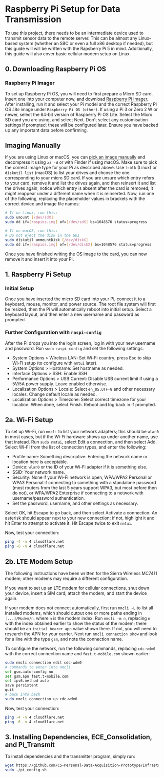# Raspberry Pi Setup for Data Transmission

To use this project, there needs to be an intermediate device used to transmit
sensor data to the remote server. This can be almost any Linux-based system
(whether an SBC or even a full x86 desktop if needed), but this guide will
will be written with the Rapsberry Pi 5 in mind. Additionally, this guide
will also cover basic cellular modem setup on Linux.

## 0. Downloading Raspberry Pi OS

### Raspberry Pi Imager
To set up Raspberry Pi OS, you will need to first prepare a Micro SD card.
Insert one into your computer now, and download
[Raspberry Pi Imager](https://www.raspberrypi.com/software/). After installing,
run it and select your Pi model and the correct Raspberry Pi OS *Lite* image
under `Raspberry Pi OS (other)`. If using a Pi 3 or Zero 2 W or newer, select
the 64-bit version of Raspberry Pi OS Lite. Select the Micro SD card you are
using, and select Next. Don't select any customisation settings if prompted;
these will be configured later. Ensure you have backed up any important data
before confirming.

## Imaging Manually

If you are using Linux or macOS, you can [pick an image manually](https://www.raspberrypi.com/software/operating-systems/) and decompress it using `xz -d` or
with Finder if using macOS. Make sure to pick the correct image type for your Pi
as described above. Use `lsblk` (Linux) or `diskutil list` (macOS) to
list your drives and choose the one corresponding to your micro SD card.
If you are unsure which entry refers to your card, remove it and list the drives
again, and then reinsert it and list the drives again; notice which entry is absent
after the card is removed; it might reappear under a different name when it is
reinserted. Now, run one of the following, replacing the placeholder values in
brackets with the correct device and image file names:

```bash
# If on Linux, run this:
sudo umount [/dev/sdX]
sudo dd if=[raspios.img] of=[/dev/sdX] bs=1048576 status=progress
```

```bash
# If on macOS, run this:
# Do not eject the disk in the GUI
sudo diskutil unmountDisk [/dev/diskX]
sudo dd if=[raspios.img] of=[/dev/diskX] bs=1048576 status=progress
```

Once you have finished writing the OS image to the card, you can now remove it
and insert it into your Pi.

## 1. Raspberry Pi Setup

### Initial Setup

Once you have inserted the micro SD card into your Pi, connect it to a keyboard,
mouse, monitor, and power source. The root file system will first be resized,
then the Pi will automatically reboot into initial setup. Select a keyboard
layout, and then enter a new username and password as prompted. 

### Further Configuration with `raspi-config`

After the Pi drops you into the login screen, log in with your new username and
password. Run `sudo raspi-config` and set the following settings:
- System Options > Wireless LAN: Set Wi-Fi country; press Esc to skip Wi-Fi setup (to configure with `nmtui` later).
- System Options > Hostname: Set hostname as needed.
- Interface Options > SSH: Enable SSH
- Performance Options > USB Current: Disable USB current limit if using a 5V/5A power supply. Leave enabled otherwise.
- Localization Options > Locale: Select `en_US.UTF-8` and other necessary locales. Change default locale as needed.
- Localization Options > Timezone: Select correct timezone for your location.
When done, select Finish. Reboot and log back in if prompted.

## 2a. Wi-Fi Setup

To set up Wi-Fi, run `nmcli` to list your network adapters; this should be
`wlan0` in most cases, but if the Wi-Fi hardware shows up under another name,
use that instead. Run `sudo nmtui`, select Edit a connection, and then select Add. Select Wi-Fi from the list of connection types, and enter the following:

- Profile name: Something descriptive. Entering the network name or location here is acceptable.
- Device: `wlan0` or the ID of your Wi-Fi adapter if it is something else.
- SSID: Your network name.
- Security: None if your Wi-Fi network is open, WPA/WPA2 Personal or WPA3 Personal if connecting to something with a standalone password (most routers from the last 5 years support WPA3, but most before then do not), or WPA/WPA2 Enterprise if connecting to a network with username/password authentication.
- Set the password, username, and other settings as necessary.

Select OK, hit Escape to go back, and then select Activate a connection. An
asterisk should appear next to your new connection; if not, highlight it and
hit Enter to attempt to activate it. Hit Escape twice to exit `nmtui`.

Now, test your connection:
```bash
ping -4 -n 4 cloudflare.net
ping -6 -n 4 cloudflare.net
```
## 2b. LTE Modem Setup

The following instructions have been written for the Sierra Wireless MC7411
modem; other modems may require a different configuration.

If you want to set up an LTE modem for cellular connections, shut down your
device, insert a SIM card, attach the modem, and start the device again.

If your modem does not connect automatically, first run `mmcli -L` to
list all installed modems, which should output one or more paths ending in
`[...]/Modem/n`, where `n` is the modem index. Run `mmcli -m n`, replacing
`n` with the index obtained earlier to show the status of the modem;
there should be an `initial bearer apn` value shown there. If not, you will
need to research the APN for your carrier. Next run `nmcli connection show`
and look for a line with the type `gsm`, and note the connection name.

To configure the network, run the following commands, replacing `cdc-wdm0` 
with the correct connection name and `fast.t-mobile.com` shown earlier:
```bash
sudo nmcli connection edit cdc-wdm0
# commands to enter into nmcli
set gsm.auto-config no
set gsm.apn fast.t-mobile.com
set ipv6.method auto
save persistent
quit
# back into bash
sudo nmcli connection up cdc-wdm0
```

Now, test your connection:
```bash
ping -4 -n 4 cloudflare.net
ping -6 -n 4 cloudflare.net
```

## 3. Installing Dependencies, ECE_Consolidation, and Pi_Transmit

To install dependencies and the transmitter program, simply run:
```bash
wget https://github.com/CS-Personal-Data-Acquisition-Prototype/Infrastructure_Setup/raw/refs/heads/main/pi/pi_config.sh
sudo ./pi_config.sh
```